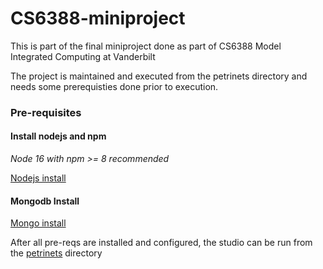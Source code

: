 # CS6388-miniproject

This is part of the final miniproject done as part of CS6388 Model Integrated Computing at Vanderbilt

The project is maintained and executed from the petrinets directory and needs some prerequisties done prior to execution.

### Pre-requisites
#### Install nodejs and npm

_Node 16 with npm >= 8 recommended_

[Nodejs install](https://nodejs.org/en/)

#### Mongodb Install

[Mongo install](https://www.mongodb.com/docs/manual/installation/)

After all pre-reqs are installed and configured, the studio can be run from the [petrinets](petrinets/) directory
